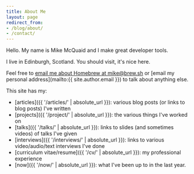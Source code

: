 ```yaml
---
title: About Me
layout: page
redirect_from:
- /blog/about/
- /contact/
---
```

Hello. My name is Mike McQuaid and I make great developer tools.

I live in Edinburgh, Scotland. You should visit, it's nice here.

Feel free to [email me about Homebrew at mike@brew.sh](mailto:mike@brew.sh)
or [email my personal address](mailto:{{ site.author.email }}) to talk about anything else.

This site has my:

- [articles]({{ '/articles/' | absolute_url }}): various blog posts (or links to blog posts) I've written
- [projects]({{ '/project/' | absolute_url }}): the various things I've worked on
- [talks]({{ '/talks/' | absolute_url }}): links to slides (and sometimes videos) of talks I've given
- [interviews]({{ '/interviews/' | absolute_url }}): links to various video/audio/text interviews I've done
- [curriculum vitae/resume]({{ '/cv/' | absolute_url }}): my professional experience
- [now]({{ '/now/' | absolute_url }}): what I've been up to in the last year.
